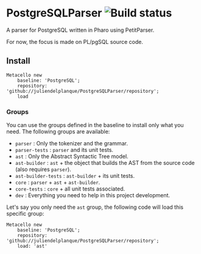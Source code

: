 # PostgreSQLParser ![Build status](https://travis-ci.org/juliendelplanque/PostgreSQLParser.svg?branch=master)
A parser for PostgreSQL written in Pharo using PetitParser.

For now, the focus is made on PL/pgSQL source code.

## Install
```
Metacello new
	baseline: 'PostgreSQL';
	repository: 'github://juliendelplanque/PostgreSQLParser/repository';
	load
```

### Groups
You can use the groups defined in the baseline to install only what you need. The following groups are available:

- `parser` : Only the tokenizer and the grammar.
- `parser-tests` : `parser` and its unit tests.
- `ast` : Only the Abstract Syntactic Tree model.
- `ast-builder` : `ast` + the object that builds the AST from the source code (also requires `parser`).
- `ast-builder-tests` : `ast-builder` + its unit tests.
- `core` : `parser` + `ast` + `ast-builder`.
- `core-tests` : `core` + all unit tests associated.
- `dev` : Everything you need to help in this project development.


Let's say you only need the `ast` group, the following code will load this specific group:
```
Metacello new
	baseline: 'PostgreSQL';
	repository: 'github://juliendelplanque/PostgreSQLParser/repository';
	load: 'ast'
```
